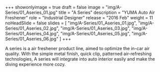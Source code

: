 +++
showonlyimage = true
draft = false
image = "img/A-Series/01_Aseries_01.jpg"
title = "A Series"
description = "YUMA Auto Air Freshener"
role = "Industrial Designer"
release = "2016 Feb"
weight = 11
noHeadSlide = false
slides = [
    "img/A-Series/01_Aseries_01.jpg",
    "img/A-Series/01_Aseries_02.jpg",
    "img/A-Series/01_Aseries_03.jpg",
    "img/A-Series/01_Aseries_04.jpg",
    "img/A-Series/01_Aseries_05.jpg",
    "img/A-Series/01_Aseries_06.jpg"
]
+++

A series is a air freshener product line, aimed to optimize the in-car air quality. With the simple metal finish, quick clip, patterned air-refreshing technologies, A series will integrate into auto interior easily and make the diving experience more cozy.
